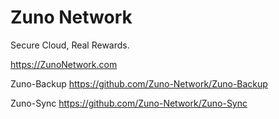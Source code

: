 # Zuno Network

Secure Cloud, Real Rewards.

https://ZunoNetwork.com

Zuno-Backup
https://github.com/Zuno-Network/Zuno-Backup

Zuno-Sync
https://github.com/Zuno-Network/Zuno-Sync

